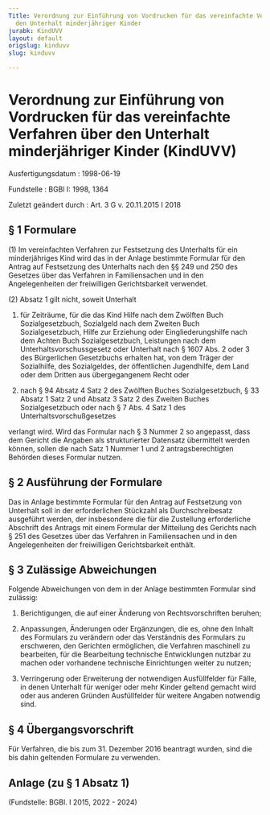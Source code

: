 ```yaml
---
Title: Verordnung zur Einführung von Vordrucken für das vereinfachte Verfahren über
  den Unterhalt minderjähriger Kinder
jurabk: KindUVV
layout: default
origslug: kinduvv
slug: kinduvv

---
```


# Verordnung zur Einführung von Vordrucken für das vereinfachte Verfahren über den Unterhalt minderjähriger Kinder (KindUVV)

Ausfertigungsdatum
:   1998-06-19

Fundstelle
:   BGBl I: 1998, 1364

Zuletzt geändert durch
:   Art. 3 G v. 20.11.2015 I 2018


## § 1 Formulare

(1) Im vereinfachten Verfahren zur Festsetzung des Unterhalts für ein
minderjähriges Kind wird das in der Anlage bestimmte Formular für den
Antrag auf Festsetzung des Unterhalts nach den §§ 249 und 250 des
Gesetzes über das Verfahren in Familiensachen und in den
Angelegenheiten der freiwilligen Gerichtsbarkeit verwendet.

(2) Absatz 1 gilt nicht, soweit Unterhalt

1.  für Zeiträume, für die das Kind Hilfe nach dem Zwölften Buch
    Sozialgesetzbuch, Sozialgeld nach dem Zweiten Buch Sozialgesetzbuch,
    Hilfe zur Erziehung oder Eingliederungshilfe nach dem Achten Buch
    Sozialgesetzbuch, Leistungen nach dem Unterhaltsvorschussgesetz oder
    Unterhalt nach § 1607 Abs. 2 oder 3 des Bürgerlichen Gesetzbuchs
    erhalten hat, von dem Träger der Sozialhilfe, des Sozialgeldes, der
    öffentlichen Jugendhilfe, dem Land oder dem Dritten aus übergegangenem
    Recht oder


2.  nach § 94 Absatz 4 Satz 2 des Zwölften Buches Sozialgesetzbuch, § 33
    Absatz 1 Satz 2 und Absatz 3 Satz 2 des Zweiten Buches
    Sozialgesetzbuch oder nach § 7 Abs. 4 Satz 1 des
    Unterhaltsvorschußgesetzes



verlangt wird. Wird das Formular nach § 3 Nummer 2 so angepasst, dass
dem Gericht die Angaben als strukturierter Datensatz übermittelt
werden können, sollen die nach Satz 1 Nummer 1 und 2
antragsberechtigten Behörden dieses Formular nutzen.


## § 2 Ausführung der Formulare

Das in Anlage bestimmte Formular für den Antrag auf Festsetzung von
Unterhalt soll in der erforderlichen Stückzahl als Durchschreibesatz
ausgeführt werden, der insbesondere die für die Zustellung
erforderliche Abschrift des Antrags mit einem Formular der Mitteilung
des Gerichts nach § 251 des Gesetzes über das Verfahren in
Familiensachen und in den Angelegenheiten der freiwilligen
Gerichtsbarkeit enthält.


## § 3 Zulässige Abweichungen

Folgende Abweichungen von dem in der Anlage bestimmten Formular sind
zulässig:

1.  Berichtigungen, die auf einer Änderung von Rechtsvorschriften beruhen;


2.  Anpassungen, Änderungen oder Ergänzungen, die es, ohne den Inhalt des
    Formulars zu verändern oder das Verständnis des Formulars zu
    erschweren, den Gerichten ermöglichen, die Verfahren maschinell zu
    bearbeiten, für die Bearbeitung technische Entwicklungen nutzbar zu
    machen oder vorhandene technische Einrichtungen weiter zu nutzen;


3.  Verringerung oder Erweiterung der notwendigen Ausfüllfelder für Fälle,
    in denen Unterhalt für weniger oder mehr Kinder geltend gemacht wird
    oder aus anderen Gründen Ausfüllfelder für weitere Angaben notwendig
    sind.





## § 4 Übergangsvorschrift

Für Verfahren, die bis zum 31. Dezember 2016 beantragt wurden, sind
die bis dahin geltenden Formulare zu verwenden.


## Anlage (zu § 1 Absatz 1)

(Fundstelle: BGBl. I 2015, 2022 - 2024)




